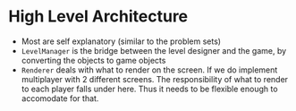 # High Level Architecture

- Most are self explanatory (similar to the problem sets)
- `LevelManager` is the bridge between the level designer and the game, by converting the objects to game objects
- `Renderer` deals with what to render on the screen. If we do implement multiplayer with 2 different screens. The responsibility of what to render to each player falls under here. Thus it needs to be flexible enough to accomodate for that.
